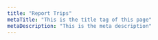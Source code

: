 ```yaml
---
title: "Report Trips"
metaTitle: "This is the title tag of this page"
metaDescription: "This is the meta description"
---
```

